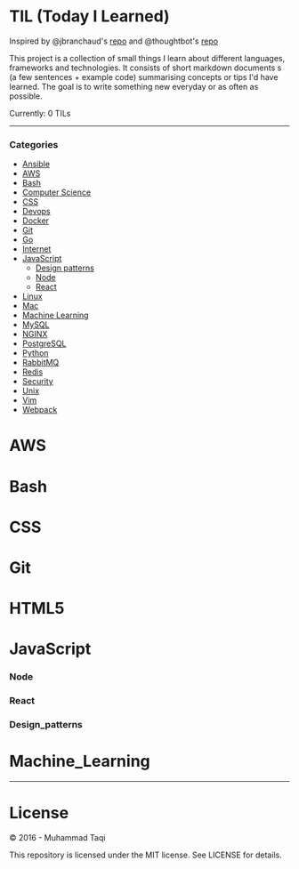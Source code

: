 # TIL (Today I Learned)

Inspired by @jbranchaud's [repo](https://github.com/jbranchaud/til) and @thoughtbot's [repo](https://github.com/thoughtbot/til)

This project is a collection of small things I learn about different languages, frameworks and technologies.
It consists of short markdown documents s (a few sentences + example code) summarising concepts or tips I'd have learned.
The goal is to write something new everyday or as often as possible.

Currently: 0 TILs

---

### Categories

* [Ansible](#ansible)
* [AWS](#aws)
* [Bash](#bash)
* [Computer Science](#computer_science)
* [CSS](#css)
* [Devops](#devops)
* [Docker](#Docker)
* [Git](#git)
* [Go](#go)
* [Internet](#internet)
* [JavaScript](#javascript)
  * [Design patterns](#design_patterns)
  * [Node](#node)
  * [React](#react)
* [Linux](#linux)
* [Mac](#mac)
* [Machine Learning](#machine_learning)
* [MySQL](#mysql)
* [NGINX](#nginx)
* [PostgreSQL](#postgresql)
* [Python](#python)
* [RabbitMQ](#rabbitmq)
* [Redis](#redis)
* [Security](#security)
* [Unix](#unix)
* [Vim](#vim)
* [Webpack](#webpack)

# AWS

# Bash

# CSS

# Git

# HTML5

# JavaScript

### Node

### React

### Design_patterns

# Machine_Learning

---

# License

 © 2016 - Muhammad Taqi

 This repository is licensed under the MIT license. See LICENSE for details.

